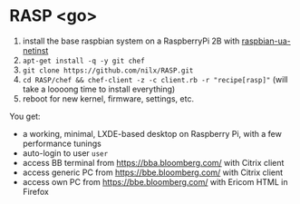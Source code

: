 # RASP \<go>

1. install the base raspbian system on a RaspberryPi 2B with [raspbian-ua-netinst](https://github.com/debian-pi/raspbian-ua-netinst)
2. `apt-get install -q -y git chef`
3. `git clone https://github.com/nilx/RASP.git`
4. `cd RASP/chef && chef-client -z -c client.rb -r "recipe[rasp]"`
   (will take a loooong time to install everything)
5. reboot for new kernel, firmware, settings, etc.

You get:
* a working, minimal, LXDE-based desktop on Raspberry Pi, with a few performance tunings
* auto-login to user `user`
* access BB terminal from <https://bba.bloomberg.com/> with Citrix client
* access generic PC from <https://bbe.bloomberg.com/> with Citrix client
* access own PC from <https://bbe.bloomberg.com/> with Ericom HTML in Firefox
